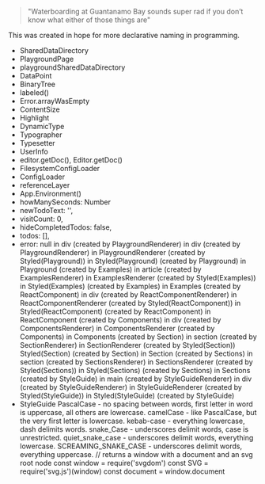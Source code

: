> "Waterboarding at Guantanamo Bay sounds super rad if you don’t know what either of those things are"

This was created in hope for more declarative naming in programming.

* SharedDataDirectory
* PlaygroundPage
* playgroundSharedDataDirectory
* DataPoint
* BinaryTree
* labeled()
* Error.arrayWasEmpty
* ContentSize
* Highlight
* DynamicType
* Typographer
* Typesetter
* UserInfo
* editor.getDoc(), Editor.getDoc()
* FilesystemConfigLoader
* ConfigLoader
* referenceLayer
* App.Environment()
* howManySeconds: Number
* newTodoText: '',
* visitCount: 0,
* hideCompletedTodos: false,
* todos: [],
* error: null
    in div (created by PlaygroundRenderer)
    in div (created by PlaygroundRenderer)
    in PlaygroundRenderer (created by Styled(Playground))
    in Styled(Playground) (created by Playground)
    in Playground (created by Examples)
    in article (created by ExamplesRenderer)
    in ExamplesRenderer (created by Styled(Examples))
    in Styled(Examples) (created by Examples)
    in Examples (created by ReactComponent)
    in div (created by ReactComponentRenderer)
    in ReactComponentRenderer (created by Styled(ReactComponent))
    in Styled(ReactComponent) (created by ReactComponent)
    in ReactComponent (created by Components)
    in div (created by ComponentsRenderer)
    in ComponentsRenderer (created by Components)
    in Components (created by Section)
    in section (created by SectionRenderer)
    in SectionRenderer (created by Styled(Section))
    Styled(Section) (created by Section)
    in Section (created by Sections)
    in section (created by SectionsRenderer)
    in SectionsRenderer (created by Styled(Sections))
    in Styled(Sections) (created by Sections)
    in Sections (created by StyleGuide)
    in main (created by StyleGuideRenderer)
    in div (created by StyleGuideRenderer)
    in StyleGuideRenderer (created by Styled(StyleGuide))
    in Styled(StyleGuide) (created by StyleGuide)
* StyleGuide
PascalCase - no spacing between words, first letter in word is uppercase, all others are lowercase.
camelCase - like PascalCase, but the very first letter is lowercase.
kebab-case - everything lowercase, dash delimits words.
snake_Case - underscores delimit words, case is unrestricted.
quiet_snake_case - underscores delimit words, everything lowercase.
SCREAMING_SNAKE_CASE - underscores delimit words, everything uppercase.
// returns a window with a document and an svg root node
const window   = require('svgdom')
const SVG      = require('svg.js')(window)
const document = window.document
